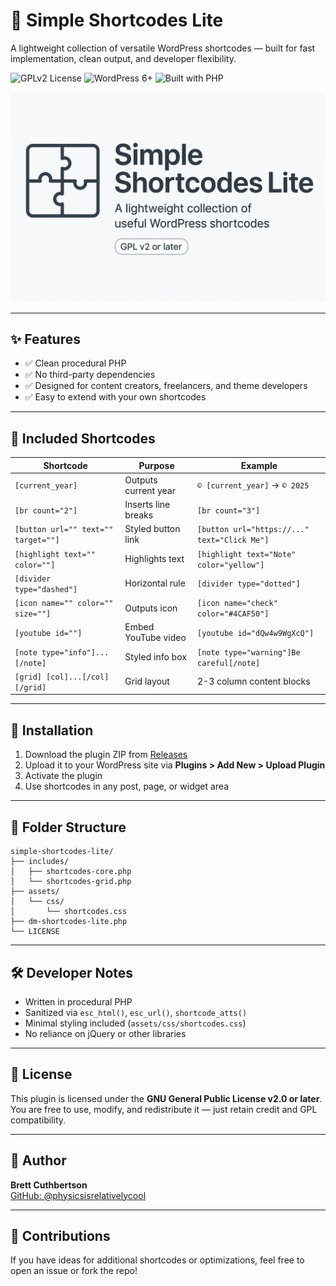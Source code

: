 # 🧩 Simple Shortcodes Lite

A lightweight collection of versatile WordPress shortcodes — built for fast implementation, clean output, and developer flexibility.

![GPLv2 License](https://img.shields.io/badge/license-GPLv2-blue)
![WordPress 6+](https://img.shields.io/badge/wp-tested-6.x-brightgreen)
![Built with PHP](https://img.shields.io/badge/built%20with-PHP-blue)

![Simple Shortcodes Lite - Social Preview](social-preview.png)

---

## ✨ Features

- ✅ Clean procedural PHP
- ✅ No third-party dependencies
- ✅ Designed for content creators, freelancers, and theme developers
- ✅ Easy to extend with your own shortcodes

---

## 🔧 Included Shortcodes

| Shortcode | Purpose | Example |
|----------|---------|---------|
| `[current_year]` | Outputs current year | `© [current_year]` → `© 2025` |
| `[br count="2"]` | Inserts line breaks | `[br count="3"]` |
| `[button url="" text="" target=""]` | Styled button link | `[button url="https://..." text="Click Me"]` |
| `[highlight text="" color=""]` | Highlights text | `[highlight text="Note" color="yellow"]` |
| `[divider type="dashed"]` | Horizontal rule | `[divider type="dotted"]` |
| `[icon name="" color="" size=""]` | Outputs icon | `[icon name="check" color="#4CAF50"]` |
| `[youtube id=""]` | Embed YouTube video | `[youtube id="dQw4w9WgXcQ"]` |
| `[note type="info"]...[/note]` | Styled info box | `[note type="warning"]Be careful[/note]` |
| `[grid] [col]...[/col] [/grid]` | Grid layout | 2-3 column content blocks |

---

## 🚀 Installation

1. Download the plugin ZIP from [Releases](https://github.com/physicsisrelativelycool/simple-shortcodes-lite/releases)
2. Upload it to your WordPress site via **Plugins > Add New > Upload Plugin**
3. Activate the plugin
4. Use shortcodes in any post, page, or widget area

---

## 📂 Folder Structure

```
simple-shortcodes-lite/
├── includes/
│   ├── shortcodes-core.php
│   └── shortcodes-grid.php
├── assets/
│   └── css/
│       └── shortcodes.css
├── dm-shortcodes-lite.php
└── LICENSE
```

---

## 🛠️ Developer Notes

- Written in procedural PHP
- Sanitized via `esc_html()`, `esc_url()`, `shortcode_atts()`
- Minimal styling included (`assets/css/shortcodes.css`)
- No reliance on jQuery or other libraries

---

## 🪪 License

This plugin is licensed under the **GNU General Public License v2.0 or later**.  
You are free to use, modify, and redistribute it — just retain credit and GPL compatibility.

---

## 🧠 Author

**Brett Cuthbertson**  
[GitHub: @physicsisrelativelycool](https://github.com/physicsisrelativelycool)

---

## 🙌 Contributions

If you have ideas for additional shortcodes or optimizations, feel free to open an issue or fork the repo!
